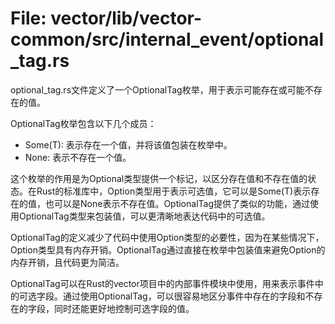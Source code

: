 # File: vector/lib/vector-common/src/internal_event/optional_tag.rs

optional_tag.rs文件定义了一个OptionalTag<T>枚举，用于表示可能存在或可能不存在的值。

OptionalTag<T>枚举包含以下几个成员：
- Some(T): 表示存在一个值，并将该值包装在枚举中。
- None: 表示不存在一个值。

这个枚举的作用是为Optional类型提供一个标记，以区分存在值和不存在值的状态。在Rust的标准库中，Option<T>类型用于表示可选值，它可以是Some(T)表示存在的值，也可以是None表示不存在值。OptionalTag<T>提供了类似的功能，通过使用OptionalTag<T>类型来包装值，可以更清晰地表达代码中的可选值。

OptionalTag<T>的定义减少了代码中使用Option<T>类型的必要性，因为在某些情况下，Option<T>类型具有内存开销。OptionalTag<T>通过直接在枚举中包装值来避免Option<T>的内存开销，且代码更为简洁。

OptionalTag<T>可以在Rust的vector项目中的内部事件模块中使用，用来表示事件中的可选字段。通过使用OptionalTag<T>，可以很容易地区分事件中存在的字段和不存在的字段，同时还能更好地控制可选字段的值。

